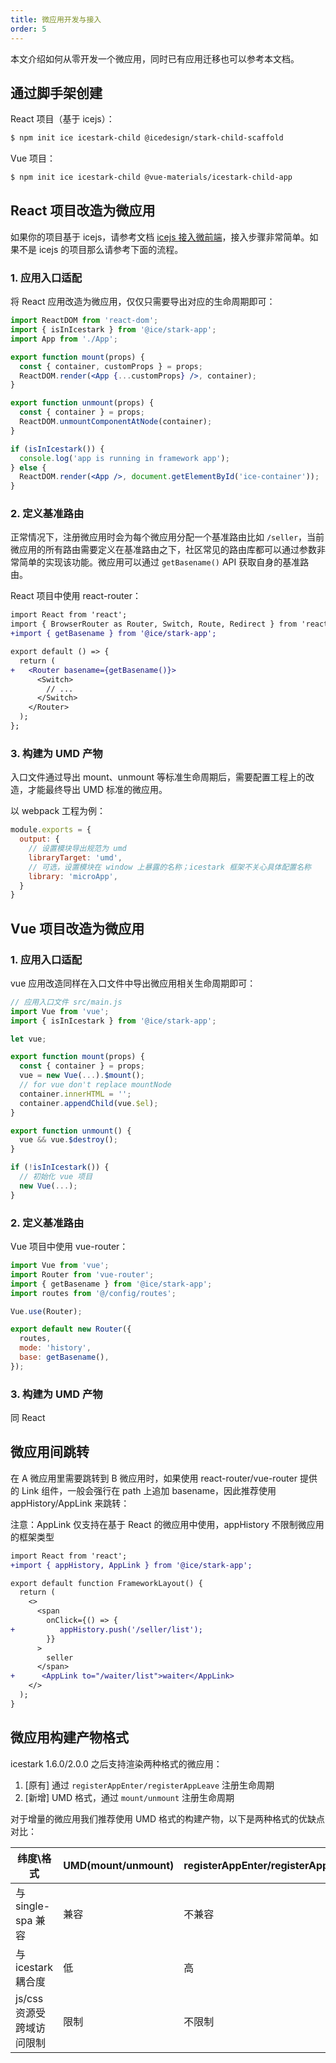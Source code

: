 ```yaml
---
title: 微应用开发与接入
order: 5
---
```


本文介绍如何从零开发一个微应用，同时已有应用迁移也可以参考本文档。

## 通过脚手架创建

React 项目（基于 icejs）：

```bash
$ npm init ice icestark-child @icedesign/stark-child-scaffold
```

Vue 项目：

```bash
$ npm init ice icestark-child @vue-materials/icestark-child-app
```

## React 项目改造为微应用

如果你的项目基于 icejs，请参考文档 [icejs 接入微前端](/docs/guide/advance/icestark.md)，接入步骤非常简单。如果不是 icejs 的项目那么请参考下面的流程。

### 1. 应用入口适配

将 React 应用改造为微应用，仅仅只需要导出对应的生命周期即可：

```jsx
import ReactDOM from 'react-dom';
import { isInIcestark } from '@ice/stark-app';
import App from './App';

export function mount(props) {
  const { container, customProps } = props;
  ReactDOM.render(<App {...customProps} />, container);
}

export function unmount(props) {
  const { container } = props;
  ReactDOM.unmountComponentAtNode(container);
}

if (isInIcestark()) {
  console.log('app is running in framework app');
} else {
  ReactDOM.render(<App />, document.getElementById('ice-container'));
}
```

### 2. 定义基准路由

正常情况下，注册微应用时会为每个微应用分配一个基准路由比如 `/seller`，当前微应用的所有路由需要定义在基准路由之下，社区常见的路由库都可以通过参数非常简单的实现该功能。微应用可以通过 `getBasename()` API 获取自身的基准路由。

React 项目中使用 react-router：

```diff
import React from 'react';
import { BrowserRouter as Router, Switch, Route, Redirect } from 'react-router-dom';
+import { getBasename } from '@ice/stark-app';

export default () => {
  return (
+   <Router basename={getBasename()}>
      <Switch>
        // ...
      </Switch>
    </Router>
  );
};
```

### 3. 构建为 UMD 产物

入口文件通过导出 mount、unmount 等标准生命周期后，需要配置工程上的改造，才能最终导出 UMD 标准的微应用。

以 webpack 工程为例：

```js
module.exports = {
  output: {
    // 设置模块导出规范为 umd
    libraryTarget: 'umd',
    // 可选，设置模块在 window 上暴露的名称；icestark 框架不关心具体配置名称
    library: 'microApp',
  }
}
```

## Vue 项目改造为微应用

### 1. 应用入口适配

vue 应用改造同样在入口文件中导出微应用相关生命周期即可：

```js
// 应用入口文件 src/main.js
import Vue from 'vue';
import { isInIcestark } from '@ice/stark-app';

let vue;

export function mount(props) {
  const { container } = props;
  vue = new Vue(...).$mount();
  // for vue don't replace mountNode
  container.innerHTML = '';
  container.appendChild(vue.$el);
}

export function unmount() {
  vue && vue.$destroy();
}

if (!isInIcestark()) {
  // 初始化 vue 项目
  new Vue(...);  
}
```

### 2. 定义基准路由

Vue 项目中使用 vue-router：

```js
import Vue from 'vue';
import Router from 'vue-router';
import { getBasename } from '@ice/stark-app';
import routes from '@/config/routes';

Vue.use(Router);

export default new Router({
  routes,
  mode: 'history',
  base: getBasename(),
});
```

### 3. 构建为 UMD 产物

同 React

## 微应用间跳转

在 A 微应用里需要跳转到 B 微应用时，如果使用 react-router/vue-router 提供的 Link 组件，一般会强行在 path 上追加 basename，因此推荐使用 appHistory/AppLink 来跳转：

注意：AppLink 仅支持在基于 React 的微应用中使用，appHistory 不限制微应用的框架类型

```diff
import React from 'react';
+import { appHistory, AppLink } from '@ice/stark-app';

export default function FrameworkLayout() {
  return (
    <>
      <span
        onClick={() => {
+          appHistory.push('/seller/list');
        }}
      >
        seller
      </span>
+      <AppLink to="/waiter/list">waiter</AppLink>
    </>
  );
}
```

## 微应用构建产物格式

icestark 1.6.0/2.0.0 之后支持渲染两种格式的微应用：

1. [原有] 通过 `registerAppEnter/registerAppLeave` 注册生命周期
2. [新增] UMD 格式，通过 `mount/unmount` 注册生命周期

对于增量的微应用我们推荐使用 UMD 格式的构建产物，以下是两种格式的优缺点对比：

|   纬度\格式  |    UMD(mount/unmount)  | registerAppEnter/registerAppLeave |
|-------------|------------------------|-----------------------------------|
|与 single-spa 兼容|  兼容               |             不兼容                 | 
|与 icestark 耦合度|   低                |               高                  |
|js/css 资源受跨域访问限制|   限制          |             不限制                 |
